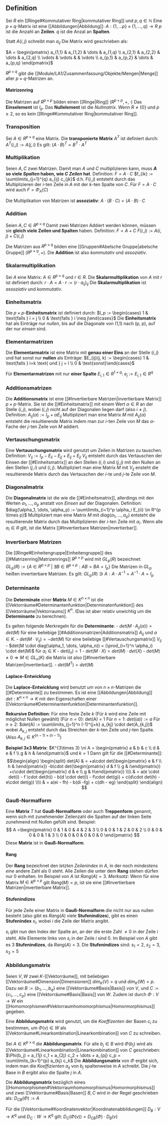 
## Definition
Sei $R$ ein [[Ringe#Kommutativer Ring|kommutativer Ring]] und $p, q \in \mathbb{N}$
Eine $p\times q$-Matrix ist eine [[Abbildungen|Abbildung]]:
	$A: \{1, \dots p\}\times\{1, \dots, q\} \rightarrow R$
$p$ ist die Anzahl an __Zeilen__.
$q$ ist die Anzal an __Spalten__.

Statt $A(i, j)$ schreibt man $a_{ij}$
Die Matrix wird geschrieben als:

$A =	\begin{pmatrix}		a_{1,1} & a_{1,2} & \dots & a_{1,q} \\		a_{2,1} & a_{2,2} & \dots & a_{2,q} \\		\vdots  & \vdots  &  & \vdots \\		a_{p,1} & a_{p,2} & \dots & a_{p,q}	\end{pmatrix}$

$R^{p\times q}$ gibt die [[Module/LA1/Zusammenfassung/Objekte/Mengen|Menge]] aller $p\times q$-Matrizen an.

#### Matrizenring
Die Matrizen auf $R^{p \times p}$ bilden einen [[Ringe|Ring]] $(R^{p \times p}, +, \cdot)$
Das __Einselement__ ist $I_p$.
Das __Nullelement__ ist die _Nullmatrix_.
Wenn $R \neq \{0\}$ und $p \geq 2$, so es kein [[Ringe#Kommutativer Ring|kommutativer Ring]].

### Transposition
Sei $A \in R^{p \times q}$ eine Matrix.
Die __transponierte Matrix__ $A^T$ ist definiert durch:
	$A^T(i, j) := A(j, i)$
Es gilt:
	$(A \cdot B)^T = B^T \cdot A^T$

### Multiplikation
Seien $A, C$ zwei Matrizen.
Damit man $A$ und $C$ multiplizieren kann, muss __$A$ so viele _Spalten_ haben, wie $C$ _Zeilen_ hat__.
Definition:
	$F = A \cdot C$
	$f_{ik} := \sum\limits_{j=1}^{q} a_{ij} c_{jk}$
d.h. $F(i, j)$ entsteht durch das Multiplizieren der $i$-ten Zeile in $A$ mit der $k$-ten Spalte von $C$.
Für  $F = A \cdot C$ wird auch $F = \Phi_A(C)$ 

Die Multiplikation von Matrizen ist __assoziativ__:
	$A \cdot (B \cdot C) = (A \cdot B) \cdot C$

### Addition
Seien $A, C \in R^{p\times q}$ 
Damit zwei Matrizen Addiert werden können, müssen sie __gleich viele Zeilen und Spalten__ haben.
Definition:
	$F = A + C$
	$F(i, j) := A(i, j) + C(i, j)$

Die Matrizen aus $R^{p\times q}$ bilden eine [[Gruppen#Abelsche Gruppe|abelsche Gruppe]] $(R^{p \times q}, +)$.
Die __Addition__ ist also _kommutativ_ und _assoziativ_.

### Skalarmultiplikation
Sei $A$ eine Matrix: $A \in R^{p\times q}$ und $r \in R$.
Die __Skalarmultiplikation__ von $A$ mit $r$ ist definiert durch:
	$r \cdot A = A \cdot r := (r \cdot a_{ij})_{ij}$
Die __Skalarmultiplikation__ ist _assoziativ_ und _kommutativ_.

### Einheitsmatrix
Die $p\times p$-__Einheitsmatrix__ ist definiert durch:
	$I_p := \begin{cases} 1 & \text{falls } i = j \\ 0 & \text{falls } i \neq j\end{cases}$
Die __Einheitsmatrix__ hat als Einträge nur _nullen_, bis auf die Diagonale von (1,1) nach (p, p), auf der nur _einsen_ sind.

### Elementarmatrizen
Die __Elementarmatrix__ ist eine Matrix mit __genau einer Eins__ an der Stelle $(i, j)$ und hat sonst nur __nullen__ als Einträge:
	$E_{ij}(j, k) := \begin{cases} 1 & \text{falls } i=k \text{ und } j = l \\ 0 & \text{sonst}\end{cases}$

Für __Elementarmatrizen__ mit nur __einer Spalte__ $E_{i, 1} \in R^{1\times q}$:
	$e_j := E_{i,1} \in R^q$ 

### Additionsmatrizen
Die __Additionsmatrix__ ist eine [[#Invertierbare Matrizen|invertierbare Matrix]] $p\times p$-Matrix. Sie ist die [[#Einheitsmatrix]] mit einem Wert $\alpha \in R$ an der Stelle $(i, j)$, wobei $(i, j)$ nicht auf der Diagonalen liegen darf (also $i\neq j$).
Definition:
	$A_{ij}(\alpha) := I_p + \alpha E_{ij}$
Multipliziert man eine Matrix $M$ mit $A_{ij}(\alpha)$ entsteht die resultierende Matrix indem man zur $i$-ten Zeile von $M$ das $\alpha$-Fache der $j$-ten Zeile von $M$ addiert.

### Vertauschungsmatrix
Eine __Vertauschungsmatrix__ wird genutzt um Zeilen in Matrizen zu tauschen.
Definition:
	$V_{ij} := I_p - E_{ii} - E_{jj} + E_{ij} + E_{ji}$
$V_{ij}$ entsteht durch das Vertauschen der Einsen der [[#Einheitsmatrix]] an den Stellen $(i, i)$ und $(j, j)$ mit den Nullen an den Stellen $(j, i)$ und $(i, j)$.
Multipliziert man eine Matrix $M$ mit $V_{ij}$ ensteht die resultierende Matrix durch das Vertauschen der $i$-te und $j$-te Zeile von $M$. 

### Diagonalmatrix
Die __Diagonalmatrix__ ist die wie die [[#Einheitsmatrix]], allerdings mit den Werten $\alpha_1, \dots, \alpha_p$ anstatt von _Einsen_ auf der Diagonalen.
Definition:
	$diag(\alpha_1, \dots, \alpha_p) := \sum\limits_{i=1}^p \alpha_i E_{ii} \in R^{p \times p}$
Multipliziert man eine Matrix $M$ mit $diag(\alpha_1, \dots, \alpha_p)$ entsteht die resultierende Matrix durch das Multiplizieren der $i$-ten Zeile mit $\alpha_i$.
Wenn alle $\alpha_i \in R$ gilt, ist die Matrix [[#Invertierbare Matrizen|invertierbar]].

### Invertierbare Matrizen
Die [[Ringe#Einheitengruppe|Einheitengruppe]] des [[#Matrizenring|Matrizenrings]] $R^{p\times p}$ wird mit $GL_p(R)$ bezeichnet:
	$GL_p(R) := \{A \in R^{p\times p}\ |\ \exists B \in R^{p \times p}: AB = BA = I_p\}$
Die Matrizen in $GL_p$ heißen invertierbare Matrizen. Es gilt:
	$GL_p(R) \ni A: A \cdot A^{-1} = A^{-1} \cdot A = I_p$

### Determinante
Die __Determinate__ einer __Matrix__ $M \in K^{n \times n}$ ist die [[Vektorräume#Determinantenfunktion|Determinatenfunktion]] des [[Vektorräume|Vektorraums]] $K^n$.
(Das ist aber relativ unwichtig um die __Determinante__ zu berechnen).

Es gelten folgende Merkregeln für die __Determinante__:
	- $det(M \cdot A_{ij}(\alpha)) = det(M)$  für eine beliebige [[#Additionsmatrizen|Additionsmatrix]] $A_{ij}$ und $\alpha \in K$.
	- $det(M \cdot V_{ij}) = -det(M)$     für eine beliebige [[#Vertauschungsmatrix]] $V_{ij}$
	- $det(M \cdot diag(\alpha_1, \dots, \alpha_n)) = (\prod_{i=1}^n \alpha_i) \cdot det(M)$   für $\alpha_i \in K$
	- $det(I_n) = 1$
	- $det(M \cdot X) = det(M) \cdot det(X)$
	- $det(M) \neq 0 \Rightarrow M \in GL_n(K)$   die Matrix ist also [[#Invertierbare Matrizen|invertierbar]].
	- $det(M^T) = det(M)$

#### Laplace-Entwicklung
Die __Laplace-Entwicklung__ wird benutzt um von $n\times n$-Matrizen die [[#Determinante]] zu bestimmen.
Es ist eine [[Abbildungen|Abbildung]] $det: K^{n\times n} \rightarrow K$ mit den Eigenschaften einer [[Vektorräume#Determinantenfunktion|Determinantenfunktion]].

__Rekursive Definition__:
	Für eine feste Zeile $k$ (Für $k$ wird eine Zeile mit möglichst Nullen gewählt)
	(Für $n=0$):
		det(A) = 1
	Für $n = 1$:
		$det((a)) := a$
	Für $n \geq 2$:
		$det(A) := \sum\limits_{j=1}^n (-1)^{j+k} a_{kj} \cdot det(A_{k,j})$
		wobei $A_{k, j}$ entsteht durch das Streichen der $k$-ten Zeile und $j$-ten Spalte.
		(Also $A_{k,j} \in K^{(n-1)\times(n-1)}$)

__Beispiel 3x3 Matrix__:
	$K^{3\times 3} \ni A = \begin{pmatrix} a & b & c \\ d & e & f \\ g & h & i\end{pmatrix}$ und $k = 1$
	Dann gilt für die [[#Determinante]]:$$\begin{align}
	\begin{split}
		det(A) & =
		+a\cdot det(\begin{pmatrix} e & f \\ h & i\end{pmatrix})
		-b\cdot det(\begin{pmatrix} d & f \\ g & i\end{pmatrix})
		+c\cdot det(\begin{pmatrix} d & e \\ g & h\end{pmatrix}) \\\\
		& = a(e \cdot det(i) - f \cdot det(h)) - b(d \cdot det(i) - f\cdot det(g)) + c(d\cdot det(h) - e\cdot det(g)) \\\\
		& = a(ei - fh) - b(di -fg) + c(dh - eg)
	\end{split}
	\end{align}
	$$

### Gauß-Normalform
Eine __Matrix__ $T$ hat __Gauß-Normalform__ oder auch __Treppenform__ genannt, wenn sich mit zunehmender Zeilenzahl die Spalten auf der linken Seite zunehmend mit Nullen gefüllt sind.
Beispiel:
$$
A =\begin{pmatrix}
	0 & 1 & 0 & 4 & 2 & 3 \\
	0 & 0 & 1 & 2 & 0 & 2 \\
	0 & 0 & 0 & 0 & 1 & 3 \\
	0 & 0 & 0 & 0 & 0 & 0
\end{pmatrix}
$$
Diese __Matrix__ ist in __Gauß-Normalform__.
#### Rang
Der __Rang__ bezeichnet den _letzten Zeilenindex_ in $A$, in der noch _mindestens eine_ andere Zahl als $0$ steht.
Alle Zeilen die unter dem __Rang__ stehen dürfen nur $0$ enhalten.
Im Beispiel von $A$ ist $Rang(A) = 3$.
_Merksatz_: 
	Wenn für eine Matrix $M \in K^{p \times p}$ gilt $Rang(M) = p$, ist sie eine [[#Invertierbare Matrizen|invertierbare Matrix]].

#### Stufenindizes
Für jede Zeile einer Matrix in __Gauß-Normalform__ die nicht nur aus nullen besteht (also gibt es $Rang(A)$ viele __Stufenindizes__), gibt es einen __Stufenindex__ $s_i$, wobei $i$ die Zeile der Matrix angibt.

$s_i$ gibt nun den Index der Spalte an, an der die erste Zahl $\neq 0$ in der Zeile $i$ steht.
Alle Elemente links von $s_i$ in der Zeile $i$ sind $0$.
Im Beispiel von $A$ gibt es 3 __Stufenindizes__, da $Rang(A) = 3$. Die __Stufenindizes__ sind:
	$s_1 = 2$, $s_2 = 3$, $s_3 = 5$

### Abbildungsmatrix
Seien $V, W$ zwei $K$-[[Vektorräume]], mit beliebigen [[Vektorräume#Dimension|Dimensionen]] $dim_K(V) = q$ und  $dim_K(W) = p$.
Dazu sei $B := \{b_1, \dots, b_q\}$ eine [[Vektorräume#Basis|Basis]] von $V$, und $C := \{c_1, \dots, c_p\}$ eine [[Vektorräume#Basis|Basis]] von $W$.
Zudem ist durch $\Phi: V \rightarrow W$ ein [[Homomorphismen#Vektorraumhomomorphismus|Homormorphismus]] gegeben.

Eine __Abbildungsmatrix__ wird genutzt, um die _Koeffizenten_ der Basen $c_i$ zu bestimmen, um $\Phi(v) \in W$ als [[Vektorräume#Linearkombination|Linearkombination]] von $C$ zu schreiben.

Sei $A \in K^{p \times q}$ die __Abbildungsmatrix__.
Für alle $b_j \in B$ wird $\Phi(b_j)$ wird als [[Vektorräume#Linearkombination|Linearkombination]] von $C$ geschrieben:
	$\Phi(b_j) = a_{1j} c_1 + a_{2j} c_2 + \dots + a_{pj} c_p = \sum\limits_{k=1}^{p} a_{kj} c_k$
Die __Abbildungsmatrix__ von $\Phi$ ergibt sich, indem man die _Koeffizienten_ $a_{ij}$ von $b_j$ spaltenweise in $A$ schreibt. Die $j$-te Base in $B$ ergibt also die Spalte $j$ in $A$.

Die __Abbildungsmatrix__ bezüglich eines [[Homomorphismen#Vektorraumhomomorphismus|Homormorphismus]] und zwei [[Vektorräume#Basis|Basen]] $B, C$ wird in der Regel geschrieben als:
	$D_{CB}(\Phi) := A$

Für die [[Vektorräume#Koordinatenvektor|Koordinatenabbildungen]] $D_B: V \rightarrow K^q$ und $D_C: W \rightarrow K^q$ gilt:
	$D_C(\Phi(v)) = D_{CB}(\Phi) \cdot D_B(v)$
